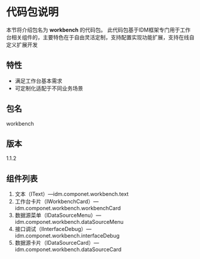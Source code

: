 # 代码包说明
本节将介绍包名为 **workbench** 的代码包。
此代码包基于IDM框架专门用于工作台相关组件的，主要特色在于自由灵活定制，支持配置实现功能扩展，支持在线自定义扩展开发
## 特性
- 满足工作台基本需求
- 可定制化适配于不同业务场景
## 包名
workbench
## 版本
1.1.2
## 组件列表
1. 文本（IText）—idm.componet.workbench.text
2. 工作台卡片（IWorkbenchCard）—idm.componet.workbench.workbenchCard
3. 数据源菜单（IDataSourceMenu）—idm.componet.workbench.dataSourceMenu
4. 接口调试（IInterfaceDebug）—idm.componet.workbench.interfaceDebug
5. 数据源卡片（IDataSourceCard）—idm.componet.workbench.dataSourceCard